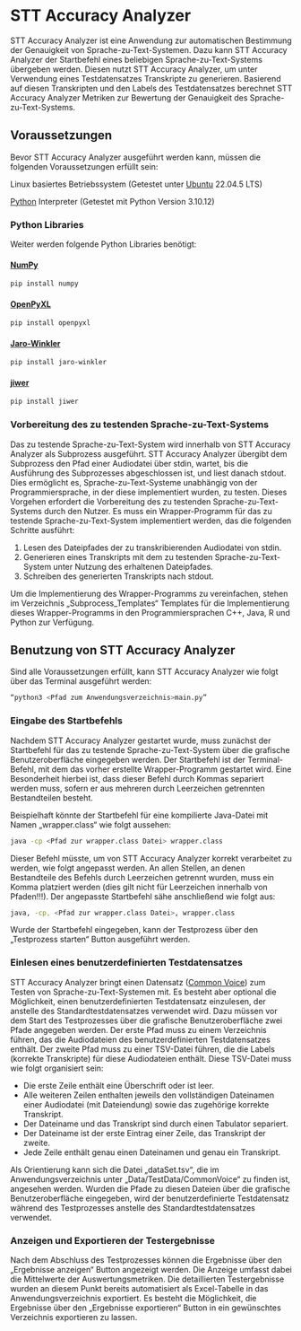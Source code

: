 # STT Accuracy Analyzer
STT Accuracy Analyzer ist eine Anwendung zur automatischen Bestimmung der Genauigkeit von Sprache-zu-Text-Systemen.
Dazu kann STT Accuracy Analyzer der Startbefehl eines beliebigen Sprache-zu-Text-Systems übergeben werden.
Diesen nutzt STT Accuracy Analyzer, um unter Verwendung eines Testdatensatzes Transkripte zu generieren.
Basierend auf diesen Transkripten und den Labels des Testdatensatzes berechnet STT Accuracy Analyzer Metriken zur Bewertung der Genauigkeit des Sprache-zu-Text-Systems.

## Voraussetzungen
Bevor STT Accuracy Analyzer ausgeführt werden kann, müssen die folgenden Voraussetzungen erfüllt sein:

Linux basiertes Betriebssystem (Getestet unter [Ubuntu](https://wiki.ubuntu.com/Releases) 22.04.5 LTS)

[Python](https://www.python.org/) Interpreter (Getestet mit Python Version 3.10.12)

### Python Libraries
Weiter werden folgende Python Libraries benötigt:
#### [NumPy](https://numpy.org/)
```bash
pip install numpy
```

#### [OpenPyXL](https://openpyxl.readthedocs.io/en/stable/)
```bash
pip install openpyxl
```

#### [Jaro-Winkler](https://pypi.org/project/jaro-winkler/)
```bash
pip install jaro-winkler
```

#### [jiwer](https://github.com/jitsi/jiwer/tree/master)
```bash
pip install jiwer
```


### Vorbereitung des zu testenden Sprache-zu-Text-Systems
Das zu testende Sprache-zu-Text-System wird innerhalb von STT Accuracy Analyzer als Subprozess ausgeführt. 
STT Accuracy Analyzer übergibt dem Subprozess den Pfad einer Audiodatei über stdin, wartet, bis die Ausführung des Subprozesses abgeschlossen ist, und liest danach stdout. 
Dies ermöglicht es, Sprache-zu-Text-Systeme unabhängig von der Programmiersprache, in der diese implementiert wurden, zu testen. 
Dieses Vorgehen erfordert die Vorbereitung des zu testenden Sprache-zu-Text-Systems durch den Nutzer. 
Es muss ein Wrapper-Programm für das zu testende Sprache-zu-Text-System implementiert werden, das die folgenden Schritte ausführt:
1. Lesen des Dateipfades der zu transkribierenden Audiodatei von stdin.
2. Generieren eines Transkripts mit dem zu testenden Sprache-zu-Text-System unter Nutzung des erhaltenen Dateipfades.
3. Schreiben des generierten Transkripts nach stdout.

Um die Implementierung des Wrapper-Programms zu vereinfachen,
stehen im Verzeichnis „Subprocess_Templates“ Templates für die Implementierung dieses Wrapper-Programms
in den Programmiersprachen C++, Java, R und Python zur Verfügung.  

## Benutzung von STT Accuracy Analyzer
Sind alle Voraussetzungen erfüllt, kann STT Accuracy Analyzer wie folgt über das Terminal ausgeführt werden:
```bash
“python3 <Pfad zum Anwendungsverzeichnis>main.py”
```

### Eingabe des Startbefehls
Nachdem STT Accuracy Analyzer gestartet wurde, muss zunächst der Startbefehl für das zu testende Sprache-zu-Text-System über die grafische Benutzeroberfläche eingegeben werden. 
Der Startbefehl ist der Terminal-Befehl, mit dem das vorher erstellte Wrapper-Programm gestartet wird. 
Eine Besonderheit hierbei ist, dass dieser Befehl durch Kommas separiert werden muss, sofern er aus mehreren durch Leerzeichen getrennten Bestandteilen besteht.

Beispielhaft könnte der Startbefehl für eine kompilierte Java-Datei mit Namen „wrapper.class“ wie folgt aussehen:
```bash
java -cp <Pfad zur wrapper.class Datei> wrapper.class
```


Dieser Befehl müsste, um von STT Accuracy Analyzer korrekt verarbeitet zu werden, wie folgt angepasst werden. 
An allen Stellen, an denen Bestandteile des Befehls durch Leerzeichen getrennt wurden, muss ein Komma platziert werden (dies gilt nicht für Leerzeichen innerhalb von Pfaden!!!).
Der angepasste Startbefehl sähe anschließend wie folgt aus:  
```bash
java, -cp, <Pfad zur wrapper.class Datei>, wrapper.class
```

Wurde der Startbefehl eingegeben, kann der Testprozess über den „Testprozess starten“ Button ausgeführt werden.

### Einlesen eines benutzerdefinierten Testdatensatzes
STT Accuracy Analyzer bringt einen Datensatz ([Common Voice](https://commonvoice.mozilla.org/de)) zum Testen von Sprache-zu-Text-Systemen mit.
Es besteht aber optional die Möglichkeit, einen benutzerdefinierten Testdatensatz einzulesen, der anstelle des Standardtestdatensatzes verwendet wird.
Dazu müssen vor dem Start des Testprozesses über die grafische Benutzeroberfläche zwei Pfade angegeben werden.
Der erste Pfad muss zu einem Verzeichnis führen, das die Audiodateien des benutzerdefinierten Testdatensatzes enthält.
Der zweite Pfad muss zu einer TSV-Datei führen, die die Labels (korrekte Transkripte) für diese Audiodateien enthält.
Diese TSV-Datei muss wie folgt organisiert sein:
- Die erste Zeile enthält eine Überschrift oder ist leer.
- Alle weiteren Zeilen enthalten jeweils den vollständigen Dateinamen einer Audiodatei (mit Dateiendung) sowie das zugehörige korrekte Transkript.
- Der Dateiname und das Transkript sind durch einen Tabulator separiert.
- Der Dateiname ist der erste Eintrag einer Zeile, das Transkript der zweite.
- Jede Zeile enthält genau einen Dateinamen und genau ein Transkript.

Als Orientierung kann sich die Datei „dataSet.tsv“, die im Anwendungsverzeichnis unter „Data/TestData/CommonVoice“ zu finden ist, angesehen werden.
Wurden die Pfade zu diesen Dateien über die grafische Benutzeroberfläche eingegeben,
wird der benutzerdefinierte Testdatensatz während des Testprozesses anstelle des Standardtestdatensatzes verwendet.

### Anzeigen und Exportieren der Testergebnisse
Nach dem Abschluss des Testprozesses können die Ergebnisse über den „Ergebnisse anzeigen“ Button angezeigt werden.
Die Anzeige umfasst dabei die Mittelwerte der Auswertungsmetriken.
Die detaillierten Testergebnisse wurden an diesem Punkt bereits automatisiert als Excel-Tabelle in das Anwendungsverzeichnis exportiert.
Es besteht die Möglichkeit, die Ergebnisse über den „Ergebnisse exportieren“ Button in ein gewünschtes Verzeichnis exportieren zu lassen.
